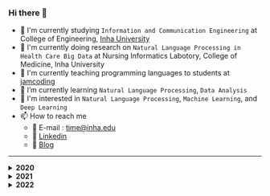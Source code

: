 ### Hi there 👋
<!-- - 📝 My Resume:  -->
- 🏫 I'm currently studying `Information and Communication Engineering` at College of Engineering, [Inha University](https://www.inha.ac.kr/)
- 🤔 I'm currently doing research on `Natural Language Processing in Health Care Big Data` at Nursing Informatics Labotory, College of Medicine, Inha University
- 🏢 I'm currently teaching programming languages to students at [jamcoding](https://jamcoding.co.kr/)
- 🌱 I’m currently learning `Natural Language Processing`, `Data Analysis`
- 🤔 I'm interested in `Natural Language Processing`, `Machine Learning`, and `Deep Learning`
- 📫 How to reach me
  - 📧 E-mail : time@inha.edu
  - 📘 [Linkedin](https://www.linkedin.com/in/dong-geon-lee-9a8647202/)
  - 📝 [Blog](https://oneonlee.tistory.com/)
<!-- - 🔭 I’m currently working on ... -->
<!-- - 🌱 I’m currently learning ... -->
<!-- - 👯 I’m looking to collaborate on ... -->
<!-- - 🤔 I’m looking for help with ... -->
<!-- - 💬 Ask me about ... -->
<!-- - 😄 Pronouns: ... -->
<!-- - ⚡ Fun fact: ... -->


---

<details>
  <summary><strong>2020</strong></summary>

- 생활코딩 "코딩야학 WEB1" - [Certificated](https://cert.yah.ac/?d=%EC%BD%94%EB%94%A9%EA%B3%B5%EB%B6%80%20%ED%8A%B8%EB%9E%99&n=%EC%9D%B4%EB%8F%99%EA%B1%B4&t=2&a=%EC%BD%94%EB%94%A9%EC%95%BC%ED%95%99)
- 생활코딩 "WEB2 - CSS" - [Review](https://oneonlee.tistory.com/8?category=938564)
- 책 "[HTML5 웹 프로그래밍 입문](http://www.yes24.com/Product/Goods/76897377)" - [Repository](https://github.com/oneonlee/WEB-Programming-Practice)
- 책 "인공지능 100점을 위한 파이썬 수학" - [Repository](https://github.com/oneonlee/Python-Math-for-AI)
- 2020 제 4회 육군창업경진대회 참가 - [Review](https://oneonlee.tistory.com/3?category=938569)
- 스파르타코딩클럽 "크리스마스 특집: 나홀로코딩" - [Certificated](https://s3.ap-northeast-2.amazonaws.com/materials.spartacodingclub.kr/cert/img/5fd1cedae7b11d0865a27a78_5fdd5782922b59b9f312cdd6.jpg)
- Nomad Coders "바닐라 JS로 크롬 앱 만들기" - [Certificated](https://nomadcoders.co/certs/f18c2de1-f57f-47d6-b548-f68c17f9b5ec), [Repository](https://github.com/oneonlee/Vanilla-JS), [Review](https://oneonlee.tistory.com/12?category=938565)

</details>

<details>
  <summary><strong>2021</strong></summary>
  
- 생활코딩 "머신러닝 야학 2기" - [Certificated](https://cert.yah.ac/?d=2021-01-17&n=%EC%9D%B4%EB%8F%99%EA%B1%B4&t=2&a=%EB%A8%B8%EC%8B%A0%EB%9F%AC%EB%8B%9D%EC%95%BC%ED%95%99), [Repository](https://github.com/oneonlee/tensorflow.js-1), [Review](https://oneonlee.tistory.com/13)
- 인프런 "빠르게 git" - [Certificated](https://www.inflearn.com/certificate/431605-324744-2014298), [Repository](https://github.com/oneonlee/Computer-Science/tree/main/0.%20Git)
- 인프런 "<M.B.I.T> 테스트 페이지 만들기! with Django" - [Certificated](https://www.inflearn.com/certificate/431605-326541-2099133), [Repository](https://github.com/oneonlee/MBIT)
- Nomad Coders "Python으로 웹 스크래퍼 만들기" - [Repository](https://github.com/oneonlee/Python)
- 스파르타코딩클럽 "주식자동매매 종합반 4기" - [Certificated](https://s3.ap-northeast-2.amazonaws.com/materials.spartacodingclub.kr/cert/img/new_cert_60a6cdd601c8e533c7ce81c7_5fdd5782922b59b9f312cdd6.jpg)
- 스파르타코딩클럽 "이미지처리로 시작하는 딥러닝 20기" - [Repository](https://github.com/oneonlee/OpenCV-Python)
- 스파르타코딩클럽 "iOS 앱개발 기초반 4기" - [Repository](https://github.com/oneonlee/Swift)
- 인하대학교 수학과 소모임 MOD777 "딥러닝 논문 리뷰" (2021. 04 ~ 2021. 09) - [Repository](https://github.com/oneonlee/Deep-Learning-Paper-Review)
- [2021 스마트 해상물류 ICT멘토링 프로젝트](https://www.hanium.or.kr/upload/b0cf7e50-16a7-4b85-95e5-7dd475688de4.jpg) "스마트 항만 교통관제 시스템(사람-항만-선박-컨테이너)[21_HP048]" (2021. 03 ~ 2021. 11)- [Certificated](https://user-images.githubusercontent.com/73745836/162604948-aaad2759-bf5a-4182-b4bf-0c6bac1602ea.jpg)
- [2021 스마트 해상물류 경진대회](https://www.hanium.or.kr/portal/subscription/info.do?trackSeq=10) "어디라카고 (Where Cargo) <img width=1.5% alt="어디라카고" src="https://github.com/oneonlee/where-cargo/blob/main/frontend/src/logo-ver1.png?raw=true">  스마트 항만 주차정보시스템" (2021. 08 ~ 2021. 11) - [Repository](https://github.com/oneonlee/where-cargo)
- [2021 스마트해상물류 한국정보처리학회 ICT멘토링 학술대회(ACK 2021)](https://www.hanium.or.kr/portal/noticeSmartBoard.do?unitedSeq=15147&articleSeq=55896) 참가 및 발표 - [Certificated](https://user-images.githubusercontent.com/73745836/162605031-1f6bc7ce-8f80-46ac-8753-aeca5e19edf5.jpg)
  - 논문 "[딥 러닝 기반 영상처리를 통한 스마트 항만 주차정보시스템 설계 및 구현 (2021년 한국정보처리학회 추계학술발표대회)](https://www.koreascience.or.kr/article/CFKO202133648918944.page)"
- 특허 출원 "주차 정보를 제공하는 시스템 및 그 제어 방법" (출원번호 10-2021-0178090)
- 잼코딩 온라인관 연구원 : 블록코딩(엔트리), Python, 데이터분석, SW 저작권 출원 강의 등 (2021. 10 ~ Present)
- 인하대학교 간호정보학 연구실 (조인숙) 연구 과제 참여 "CDM 기반의 지능형 진료 가이드 알고리즘 개발과 확산을 위한 CDSS 플랫폼 개발 (3차년도)" (2021. 08 ~ 2021. 12)
- 인하대학교 2021-2 객체지향프로그래밍 2 인하동동 참여 (2021. 09 ~ 2021. 12)
- 인하대학교 2021-2 객체지향프로그래밍 2 인하튜터링 참여 (2021. 09 ~ 2021. 12)
  - 2021-2 인하튜터링 튜티 성적향상상 수상
  - 2021-2 인하튜터링 Great Teamwork상 수상
- "객체지향프로그래밍 2" 수강 ([홍성은](https://sites.google.com/site/csehong/) 교수님) - [Repository](https://github.com/oneonlee/Computer-Science/tree/main/1.%20OOP)
- "자료구조론" 수강 ([남창주](https://changjoonam.wixsite.com/airlab) 교수님) - [Repository](https://github.com/oneonlee/Computer-Science/tree/main/2.%20Data%20Structures)
  
</details>


<details>
  <summary><strong>2022</strong></summary>

- 인하대학교 간호정보학 연구실 (조인숙) 연구 과제 참여 "임상 빅데이터와 행동경제학 이론을 적용한 다면적 낙상예방 중재 개발과 다기관 효과 탐색" (2022. 01 ~ Present)
- 의료분야 NLP 연구세미나 진행 - [Repository](https://github.com/oneonlee/NLP-Paper-Review)
- 한 달에 한 권, 일 년 열두 권 독서하기 프로젝트 (2022. 01 ~ Present)
  - 01월 : "대학원생 때 알았더라면 좋았을 것들" - [Review](https://oneonlee.tistory.com/30?category=946741)
  - 02월 : "밑바닥부터 시작하는 딥러닝" - [Review](https://oneonlee.tistory.com/35?category=946741)
  - 03월 : "모두의 데이터분석 with 파이썬" - [Repository](https://github.com/oneonlee/Public-Data-Analysis), [Review](https://oneonlee.tistory.com/37?category=946741)
- "알고리즘 설계" 수강중 ([최원익](http://dilab.inha.ac.kr/) 교수님) - [Repository](https://github.com/oneonlee/Computer-Science/tree/main/3.%20Algorithms)
- "시스템 프로그래밍" 수강중 (김기창 교수님) - [Repository](https://github.com/oneonlee/Computer-Science/tree/main/4.%20System%20Programming)
</details>
